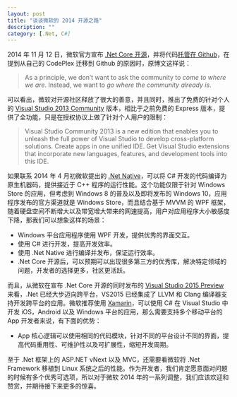 ```yaml
---
layout: post
title: "谈谈微软的 2014 开源之路"
description: ""
category: [.Net, C#]
---
```


2014 年 11 月 12 日，微软官方宣布 [.Net Core 开源][1]，并将代码[托管在 Github][2]，在提到从自己的 CodePlex 迁移到 Github 的原因时，原博文这样说：

> As a principle, we don’t want to ask the community to _come to where we are_. Instead, we want to _go where the community already is_.

可以看出，微软对开源社区释放了很大的善意，并且同时，推出了免费的针对个人的 [Visual Studio 2013 Community][3] 版本，相比于之前免费的 Express 版本，提供了全功能，只是在授权协议上做了针对个人用户的限制：

> Visual Studio Community 2013 is a new edition that enables you to unleash the full power of Visual Studio to develop cross-platform solutions. Create apps in one unified IDE. Get Visual Studio extensions that incorporate new languages, features, and development tools into this IDE. 

如果联系 2014 年 4 月初微软提出的 [.Net Native][4]，可以将 C# 开发的代码编译为原生机器码，提供接近于 C++ 程序的运行性能。这个功能仅限于针对 Windows Store 的应用，但考虑到 Windows 8 的普及以及即将发布的 Windows 10，应用程序发布的官方渠道就是 Windows Store，而且结合基于 MVVM 的 WPF 框架，随着硬盘空间不断增大以及带宽增大带来的网速提高，用户对应用程序大小敏感度下降，那我们可以想象这样的场景：

- Windows 平台应用程序使用 WPF 开发，提供优秀的界面交互。
- 使用 C# 进行开发，提高开发效率。
- 使用 .Net Native 进行编译并发布，保证运行效率。
- .Net Core 开源后，可以预期可以出现很多第三方的优秀库，解决特定领域的问题，开发者的选择更多，社区更活跃。

而且，从微软在宣布 .Net Core 开源的同时发布的 [Visual Studio 2015 Preview][5] 来看，.Net 已经大步迈向跨平台，VS2015 已经集成了 LLVM 和 Clang 编译器支持开发跨平台的应用。微软推荐使用 [Xamarin][6]，可以使用 C# 在 Visual Studio 中开发 iOS，Android 以及 Windows 平台的应用，那么需要支持多个移动平台的 App 开发者来说，有下面的优势：

- App 核心逻辑可以使用相同的代码模块，针对不同的平台设计不同的界面，提高代码重用性、可维护性以及可扩展性，缩短开发周期。

至于 .Net 框架上的 ASP.NET vNext 以及 MVC，还需要看微软将 .Net Framework 移植到 Linux 系统之后的性能。作为开发者，我们肯定愿意面对问题的时候有多个优秀可选项，所以对于微软 2014 年的一系列调整，我们应该欢迎和赞赏，并期待接下来更多的惊喜。


[1]: http://blogs.msdn.com/b/dotnet/archive/2014/11/12/net-core-is-open-source.aspx
[2]: http://microsoft.github.io/
[3]: http://www.visualstudio.com/en-us/news/vs2013-community-vs.aspx
[4]: http://msdn.microsoft.com/en-us/vstudio/dotnetnative.aspx
[5]: http://www.visualstudio.com/en-us/news/vs2015-preview-vs.aspx
[6]: http://xamarin.com/


